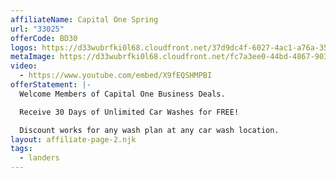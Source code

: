 ```yaml
---
affiliateName: Capital One Spring
url: "33025"
offerCode: BD30
logos: https://d33wubrfki0l68.cloudfront.net/37d9dc4f-6027-4ac1-a76a-35351c3685e1/everwash-capital-onelogos.png
metaImage: https://d33wubrfki0l68.cloudfront.net/fc7a3ee0-44bd-4867-903b-55818f2f0c63/everwash-capital-one-thumbnail.png
video:
  - https://www.youtube.com/embed/X9fEQSHMPBI
offerStatement: |-
  Welcome Members of Capital One Business Deals.

  Receive 30 Days of Unlimited Car Washes for FREE!

  Discount works for any wash plan at any car wash location.
layout: affiliate-page-2.njk
tags:
  - landers
---
```

